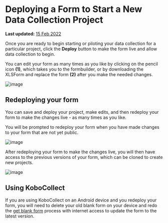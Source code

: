 # Deploying a Form to Start a New Data Collection Project
**Last updated:** <a href="https://github.com/kobotoolbox/docs/blob/511ea4cb3c698a4b45e7c2b4efd1af4e356e811f/source/deploy_form_new_project.md" class="reference">15 Feb 2022</a>

Once you are ready to begin starting or piloting your data collection for a
particular project, click the **Deploy** button to make the form live and allow
data collection to begin.

You can edit your form as many times as you like by clicking on the pencil icon
**(1)**, which takes you to the formbuilder, or by downloading the XLSForm and
replace the form **(2)** after you make the needed changes.

![image](/images/deploy_form_new_project/deploy.jpg)

## Redeploying your form

You can save and deploy your project, make edits, and then redeploy your form to
make the changes live - as many times as you like.

You will be prompted to redeploy your form when you have made changes to your
form that are not yet public.

![image](/images/deploy_form_new_project/redeploy.jpg)

After redeploying your form to make the changes live, you will then have access
to the previous versions of your form, which can be cloned to create new
projects.

![image](/images/deploy_form_new_project/previous_versions.png)

## Using KoboCollect

If you are using KoboCollect on an Android device and you redeploy your form,
you will need to delete your old blank form on your device and redo the
[get blank form](kobocollect-android.md) process with internet access to update
the form to the latest version.
